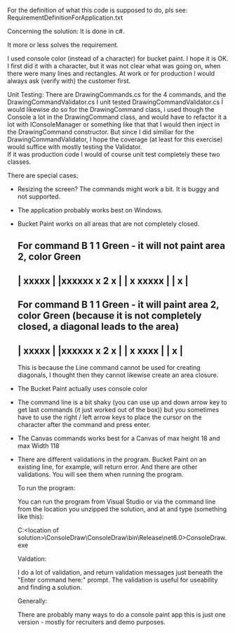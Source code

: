 For the definition of what this code is supposed to do, pls see:
RequirementDefinitionForApplication.txt  

Concerning the solution:
It is done in c#.

It more or less solves the requirement. 

I used console color (instead of a character) for bucket paint.
I hope it is OK.  I first did it with a character, but it was not clear what was going on, when there were many lines and rectangles.
At work or for production I would always ask (verify with) the customer first.

Unit Testing:
There are DrawingCommands.cs for the 4 commands, and the DrawingCommandValidator.cs
I unit tested DrawingCommandValidator.cs  Í would likewise do so for the DrawingCommand class, i used though the Console a lot in the DrawingCommand class,
and would have to refactor it a lot with IConsoleManager or something like that that I would then inject in the 
DrawingCommand constructor. But since I did similiar for the DrawingCommandValidator, I hope the
coverage (at least for this exercise) would suffice with mostly testing the Validator.  
If it was production code I would of course unit test completely these two classes.

There are special cases:

- Resizing the screen?  The commands might work a bit.  It is buggy and not supported.  
- The application probably works best on Windows.
- Bucket Paint works on all areas that are not completely closed.  

    For command    B 1 1 Green    - it will not paint area 2, color Green
    ----------------------
    |             xxxxx  |
    |xxxxxx       x 2 x  |
    |     x       xxxxx  |
    |     x              |
    ----------------------
     
    For command    B 1 1 Green    - it will paint area 2, color Green (because it is not completely closed, a diagonal leads to the area)
    ----------------------
    |             xxxxx  |
    |xxxxxx       x 2 x  |
    |     x        xxxx  |
    |     x              |
    ----------------------

    This is because the Line command cannot be used for creating diagonals, I thought then they cannot likewise
    create an area closure.
     
- The Bucket Paint actually uses console color 
- The command line is a bit shaky (you can use up and down arrow key to get last commands (it just worked out of the box))
  but you sometimes have to use the right / left arrow keys to place the cursor on the character after the command and press enter.
- The Canvas commands works best for a Canvas of max height 18 and max Width 118
- There are different validations in the program.  Bucket Paint on an existing line, for example, will return error.
  And there are other validations.  You will see them when running the program.

  To run the program:

  You can run the program from Visual Studio or via the command line from the location you unzipped the solution, and at 
  and type (something like this):
   
  C:\<location of solution>\ConsoleDraw\ConsoleDraw\bin\Release\net6.0>ConsoleDraw.exe

  Valdation:

  I do a lot of validation, and return validation messages just beneath the "Enter command here:" prompt.
  The validation is useful for useability and finding a solution.

  Generally:  

  There are probably many ways to do a console paint app this is just one version - mostly for recruiters and demo purposes.


 


   
